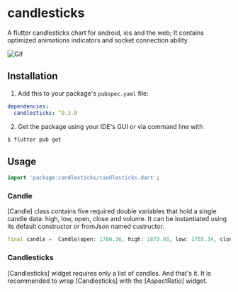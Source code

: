 # candlesticks

A flutter candlesticks chart for android, ios and the web; It contains optimized animations indicators and socket connection ability.

![Gif](https://github.com/r-mzy47/candlesticks/blob/master/example.gif "bictoin daily chart 2017 - 2020")

## Installation

1. Add this to your package's `pubspec.yaml` file:

```yaml
dependencies:
  candlesticks: ^0.3.0
```

2. Get the package using your IDE's GUI or via command line with

```bash
$ flutter pub get
```

## Usage

```dart
import 'package:candlesticks/candlesticks.dart';
```

### Candle

[Candle] class contains five required double variables that hold a single candle data: high, low, open, close and volume.
It can be instantiated using its default constructor or fromJson named custructor.

```dart
final candle =  Candle(open: 1780.36, high: 1873.93, low: 1755.34, close: 1848.56, volume: 0);
```

### Candlesticks

[Candlesticks] widget requires only a list of candles. And that's it. It is recommended to wrap [Candlesticks] with the [AspectRatio] widget.